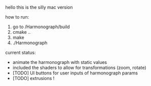 hello this is the silly mac version


how to run:
1. go to /Harmonograph/build
2. cmake ..
3. make
4. ./Harmonograph


current status:
- animate the harmonograph with static values
- included the shaders to allow for transformations (zoom, rotate)
- [TODO] UI buttons for user inputs of harmonograph params
- [TODO] extrusions ! 
